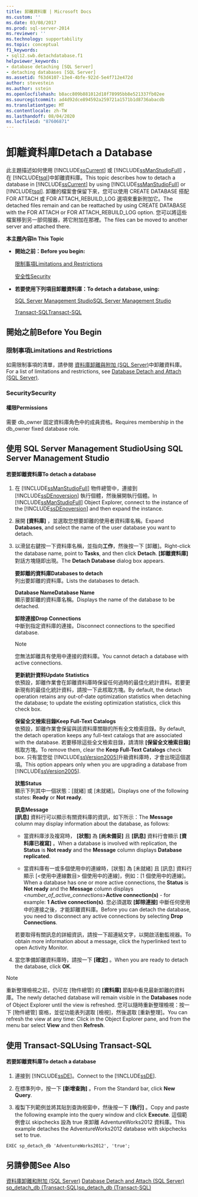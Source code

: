 ```yaml
---
title: 卸離資料庫 | Microsoft Docs
ms.custom: ''
ms.date: 03/08/2017
ms.prod: sql-server-2014
ms.reviewer: ''
ms.technology: supportability
ms.topic: conceptual
f1_keywords:
- sql12.swb.detachdatabase.f1
helpviewer_keywords:
- database detaching [SQL Server]
- detaching databases [SQL Server]
ms.assetid: f63d4107-13e4-4bfe-922d-5e4f712e472d
author: stevestein
ms.author: sstein
ms.openlocfilehash: b8acc809b881012d18f78995bb8e521337fb02ee
ms.sourcegitcommit: ad4d92dce894592a259721a1571b1d8736abacdb
ms.translationtype: MT
ms.contentlocale: zh-TW
ms.lasthandoff: 08/04/2020
ms.locfileid: "87606871"
---
```

# <a name="detach-a-database"></a><span data-ttu-id="8e838-102">卸離資料庫</span><span class="sxs-lookup"><span data-stu-id="8e838-102">Detach a Database</span></span>
  <span data-ttu-id="8e838-103">此主題描述如何使用 [!INCLUDE[ssCurrent](../../includes/sscurrent-md.md)] 或 [!INCLUDE[ssManStudioFull](../../includes/ssmanstudiofull-md.md)] ，在 [!INCLUDE[tsql](../../includes/tsql-md.md)]中卸離資料庫。</span><span class="sxs-lookup"><span data-stu-id="8e838-103">This topic describes how to detach a database in [!INCLUDE[ssCurrent](../../includes/sscurrent-md.md)] by using [!INCLUDE[ssManStudioFull](../../includes/ssmanstudiofull-md.md)] or [!INCLUDE[tsql](../../includes/tsql-md.md)].</span></span> <span data-ttu-id="8e838-104">卸離的檔案會保留下來，您可以使用 CREATE DATABASE 搭配 FOR ATTACH 或 FOR ATTACH_REBUILD_LOG 選項來重新附加它。</span><span class="sxs-lookup"><span data-stu-id="8e838-104">The detached files remain and can be reattached by using CREATE DATABASE with the FOR ATTACH or FOR ATTACH_REBUILD_LOG option.</span></span> <span data-ttu-id="8e838-105">您可以將這些檔案移到另一部伺服器，將它附加在那裡。</span><span class="sxs-lookup"><span data-stu-id="8e838-105">The files can be moved to another server and attached there.</span></span>  
  
 <span data-ttu-id="8e838-106">**本主題內容**</span><span class="sxs-lookup"><span data-stu-id="8e838-106">**In This Topic**</span></span>  
  
-   <span data-ttu-id="8e838-107">**開始之前：**</span><span class="sxs-lookup"><span data-stu-id="8e838-107">**Before you begin:**</span></span>  
  
     [<span data-ttu-id="8e838-108">限制事項</span><span class="sxs-lookup"><span data-stu-id="8e838-108">Limitations and Restrictions</span></span>](#Restrictions)  
  
     [<span data-ttu-id="8e838-109">安全性</span><span class="sxs-lookup"><span data-stu-id="8e838-109">Security</span></span>](#Security)  
  
-   <span data-ttu-id="8e838-110">**若要使用下列項目卸離資料庫：**</span><span class="sxs-lookup"><span data-stu-id="8e838-110">**To detach a database, using:**</span></span>  
  
     [<span data-ttu-id="8e838-111">SQL Server Management Studio</span><span class="sxs-lookup"><span data-stu-id="8e838-111">SQL Server Management Studio</span></span>](#SSMSProcedure)  
  
     [<span data-ttu-id="8e838-112">Transact-SQL</span><span class="sxs-lookup"><span data-stu-id="8e838-112">Transact-SQL</span></span>](#TsqlProcedure)  
  
##  <a name="before-you-begin"></a><a name="BeforeYouBegin"></a> <span data-ttu-id="8e838-113">開始之前</span><span class="sxs-lookup"><span data-stu-id="8e838-113">Before You Begin</span></span>  
  
###  <a name="limitations-and-restrictions"></a><a name="Restrictions"></a> <span data-ttu-id="8e838-114">限制事項</span><span class="sxs-lookup"><span data-stu-id="8e838-114">Limitations and Restrictions</span></span>  
 <span data-ttu-id="8e838-115">如需限制事項的清單，請參閱 [資料庫卸離與附加 &#40;SQL Server&#41;](database-detach-and-attach-sql-server.md)中卸離資料庫。</span><span class="sxs-lookup"><span data-stu-id="8e838-115">For a list of limitations and restrictions, see [Database Detach and Attach &#40;SQL Server&#41;](database-detach-and-attach-sql-server.md).</span></span>  
  
###  <a name="security"></a><a name="Security"></a> <span data-ttu-id="8e838-116">Security</span><span class="sxs-lookup"><span data-stu-id="8e838-116">Security</span></span>  
  
####  <a name="permissions"></a><a name="Permissions"></a> <span data-ttu-id="8e838-117">權限</span><span class="sxs-lookup"><span data-stu-id="8e838-117">Permissions</span></span>  
 <span data-ttu-id="8e838-118">需要 db_owner 固定資料庫角色中的成員資格。</span><span class="sxs-lookup"><span data-stu-id="8e838-118">Requires membership in the db_owner fixed database role.</span></span>  
  
##  <a name="using-sql-server-management-studio"></a><a name="SSMSProcedure"></a> <span data-ttu-id="8e838-119">使用 SQL Server Management Studio</span><span class="sxs-lookup"><span data-stu-id="8e838-119">Using SQL Server Management Studio</span></span>  
  
#### <a name="to-detach-a-database"></a><span data-ttu-id="8e838-120">若要卸離資料庫</span><span class="sxs-lookup"><span data-stu-id="8e838-120">To detach a database</span></span>  
  
1.  <span data-ttu-id="8e838-121">在 [!INCLUDE[ssManStudioFull](../../includes/ssmanstudiofull-md.md)] 物件總管中，連接到 [!INCLUDE[ssDEnoversion](../../includes/ssdenoversion-md.md)] 執行個體，然後展開執行個體。</span><span class="sxs-lookup"><span data-stu-id="8e838-121">In [!INCLUDE[ssManStudioFull](../../includes/ssmanstudiofull-md.md)] Object Explorer, connect to the instance of the [!INCLUDE[ssDEnoversion](../../includes/ssdenoversion-md.md)] and then expand the instance.</span></span>  
  
2.  <span data-ttu-id="8e838-122">展開 **[資料庫]** ，並選取您想要卸離的使用者資料庫名稱。</span><span class="sxs-lookup"><span data-stu-id="8e838-122">Expand **Databases**, and select the name of the user database you want to detach.</span></span>  
  
3.  <span data-ttu-id="8e838-123">以滑鼠右鍵按一下資料庫名稱，並指向**工作**，然後按一下 [卸離]。</span><span class="sxs-lookup"><span data-stu-id="8e838-123">Right-click the database name, point to **Tasks**, and then click **Detach**.</span></span> <span data-ttu-id="8e838-124">**[卸離資料庫]** 對話方塊隨即出現。</span><span class="sxs-lookup"><span data-stu-id="8e838-124">The **Detach Database** dialog box appears.</span></span>  
  
     <span data-ttu-id="8e838-125">**要卸離的資料庫**</span><span class="sxs-lookup"><span data-stu-id="8e838-125">**Databases to detach**</span></span>  
     <span data-ttu-id="8e838-126">列出要卸離的資料庫。</span><span class="sxs-lookup"><span data-stu-id="8e838-126">Lists the databases to detach.</span></span>  
  
     <span data-ttu-id="8e838-127">**Database Name**</span><span class="sxs-lookup"><span data-stu-id="8e838-127">**Database Name**</span></span>  
     <span data-ttu-id="8e838-128">顯示要卸離的資料庫名稱。</span><span class="sxs-lookup"><span data-stu-id="8e838-128">Displays the name of the database to be detached.</span></span>  
  
     <span data-ttu-id="8e838-129">**卸除連接**</span><span class="sxs-lookup"><span data-stu-id="8e838-129">**Drop Connections**</span></span>  
     <span data-ttu-id="8e838-130">中斷到指定資料庫的連接。</span><span class="sxs-lookup"><span data-stu-id="8e838-130">Disconnect connections to the specified database.</span></span>  
  
    > [!NOTE]  
    >  <span data-ttu-id="8e838-131">您無法卸離具有使用中連接的資料庫。</span><span class="sxs-lookup"><span data-stu-id="8e838-131">You cannot detach a database with active connections.</span></span>  
  
     <span data-ttu-id="8e838-132">**更新統計資料**</span><span class="sxs-lookup"><span data-stu-id="8e838-132">**Update Statistics**</span></span>  
     <span data-ttu-id="8e838-133">依預設，卸離作業會在卸離資料庫時保留任何過時的最佳化統計資料。若要更新現有的最佳化統計資料，請按一下此核取方塊。</span><span class="sxs-lookup"><span data-stu-id="8e838-133">By default, the detach operation retains any out-of-date optimization statistics when detaching the database; to update the existing optimization statistics, click this check box.</span></span>  
  
     <span data-ttu-id="8e838-134">**保留全文檢索目錄**</span><span class="sxs-lookup"><span data-stu-id="8e838-134">**Keep Full-Text Catalogs**</span></span>  
     <span data-ttu-id="8e838-135">依預設，卸離作業會保留與該資料庫關聯的所有全文檢索目錄。</span><span class="sxs-lookup"><span data-stu-id="8e838-135">By default, the detach operation keeps any full-text catalogs that are associated with the database.</span></span> <span data-ttu-id="8e838-136">若要移除這些全文檢索目錄，請清除 **[保留全文檢索目錄]** 核取方塊。</span><span class="sxs-lookup"><span data-stu-id="8e838-136">To remove them, clear the **Keep Full-Text Catalogs** check box.</span></span> <span data-ttu-id="8e838-137">只有當您從 [!INCLUDE[ssVersion2005](../../includes/ssversion2005-md.md)]升級資料庫時，才會出現這個選項。</span><span class="sxs-lookup"><span data-stu-id="8e838-137">This option appears only when you are upgrading a database from [!INCLUDE[ssVersion2005](../../includes/ssversion2005-md.md)].</span></span>  
  
     <span data-ttu-id="8e838-138">**狀態**</span><span class="sxs-lookup"><span data-stu-id="8e838-138">**Status**</span></span>  
     <span data-ttu-id="8e838-139">顯示下列其中一個狀態：[就緒] 或 [未就緒]。</span><span class="sxs-lookup"><span data-stu-id="8e838-139">Displays one of the following states: **Ready** or **Not ready**.</span></span>  
  
     <span data-ttu-id="8e838-140">**訊息**</span><span class="sxs-lookup"><span data-stu-id="8e838-140">**Message**</span></span>  
     <span data-ttu-id="8e838-141">**[訊息]** 資料行可以顯示有關資料庫的資訊，如下所示：</span><span class="sxs-lookup"><span data-stu-id="8e838-141">The **Message** column may display information about the database, as follows:</span></span>  
  
    -   <span data-ttu-id="8e838-142">當資料庫涉及複寫時， **[狀態]** 為 **[尚未備妥]** 且 **[訊息]** 資料行會顯示 **[資料庫已複寫]** 。</span><span class="sxs-lookup"><span data-stu-id="8e838-142">When a database is involved with replication, the **Status** is **Not ready** and the **Message** column displays **Database replicated**.</span></span>  
  
    -   <span data-ttu-id="8e838-143">當資料庫有一或多個使用中的連線時，[狀態] 為 [未就緒] 且 [訊息] 資料行顯示 [<使用中連線數目> 個使用中的連線]，例如：[1 個使用中的連線]。</span><span class="sxs-lookup"><span data-stu-id="8e838-143">When a database has one or more active connections, the **Status** is **Not ready** and the **Message** column displays _<number_of_active_connections>_**Active connection(s)** - for example: **1 Active connection(s)**.</span></span> <span data-ttu-id="8e838-144">您必須選取 **[卸除連接]** 中斷任何使用中的連接之後，才能卸離資料庫。</span><span class="sxs-lookup"><span data-stu-id="8e838-144">Before you can detach the database, you need to disconnect any active connections by selecting **Drop Connections**.</span></span>  
  
     <span data-ttu-id="8e838-145">若要取得有關訊息的詳細資訊，請按一下超連結文字，以開啟活動監視器。</span><span class="sxs-lookup"><span data-stu-id="8e838-145">To obtain more information about a message, click the hyperlinked text to open Activity Monitor.</span></span>  
  
4.  <span data-ttu-id="8e838-146">當您準備卸離資料庫時，請按一下 **[確定]** 。</span><span class="sxs-lookup"><span data-stu-id="8e838-146">When you are ready to detach the database, click **OK**.</span></span>  
  
> [!NOTE]  
>  <span data-ttu-id="8e838-147">重新整理檢視之前，仍可在 [物件總管] 的 **[資料庫]** 節點中看見最新卸離的資料庫。</span><span class="sxs-lookup"><span data-stu-id="8e838-147">The newly detached database will remain visible in the **Databases** node of Object Explorer until the view is refreshed.</span></span> <span data-ttu-id="8e838-148">您可以隨時重新整理檢視：按一下 [物件總管] 窗格，並從功能表列選取 [檢視]，然後選取 [重新整理]。</span><span class="sxs-lookup"><span data-stu-id="8e838-148">You can refresh the view at any time: Click in the Object Explorer pane, and from the menu bar select **View** and then **Refresh**.</span></span>  
  
##  <a name="using-transact-sql"></a><a name="TsqlProcedure"></a> <span data-ttu-id="8e838-149">使用 Transact-SQL</span><span class="sxs-lookup"><span data-stu-id="8e838-149">Using Transact-SQL</span></span>  
  
#### <a name="to-detach-a-database"></a><span data-ttu-id="8e838-150">若要卸離資料庫</span><span class="sxs-lookup"><span data-stu-id="8e838-150">To detach a database</span></span>  
  
1.  <span data-ttu-id="8e838-151">連接到 [!INCLUDE[ssDE](../../includes/ssde-md.md)]。</span><span class="sxs-lookup"><span data-stu-id="8e838-151">Connect to the [!INCLUDE[ssDE](../../includes/ssde-md.md)].</span></span>  
  
2.  <span data-ttu-id="8e838-152">在標準列中，按一下 **[新增查詢]** 。</span><span class="sxs-lookup"><span data-stu-id="8e838-152">From the Standard bar, click **New Query**.</span></span>  
  
3.  <span data-ttu-id="8e838-153">複製下列範例並將其貼到查詢視窗中，然後按一下 **[執行]** 。</span><span class="sxs-lookup"><span data-stu-id="8e838-153">Copy and paste the following example into the query window and click **Execute**.</span></span> <span data-ttu-id="8e838-154">這個範例會以 skipchecks 設為 true 來卸離 AdventureWorks2012 資料庫。</span><span class="sxs-lookup"><span data-stu-id="8e838-154">This example detaches the AdventureWorks2012 database with skipchecks set to true.</span></span>  
  
```  
EXEC sp_detach_db 'AdventureWorks2012', 'true';  
```  
  
## <a name="see-also"></a><span data-ttu-id="8e838-155">另請參閱</span><span class="sxs-lookup"><span data-stu-id="8e838-155">See Also</span></span>  
 <span data-ttu-id="8e838-156">[資料庫卸離和附加 &#40;SQL Server&#41;](database-detach-and-attach-sql-server.md) </span><span class="sxs-lookup"><span data-stu-id="8e838-156">[Database Detach and Attach &#40;SQL Server&#41;](database-detach-and-attach-sql-server.md) </span></span>  
 [<span data-ttu-id="8e838-157">sp_detach_db &#40;Transact-SQL&#41;</span><span class="sxs-lookup"><span data-stu-id="8e838-157">sp_detach_db &#40;Transact-SQL&#41;</span></span>](/sql/relational-databases/system-stored-procedures/sp-detach-db-transact-sql)  
  
  
